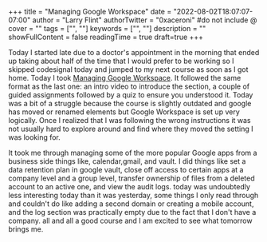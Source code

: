 +++
title = "Managing Google Workspace"
date = "2022-08-02T18:07:07-07:00"
author = "Larry Flint"
authorTwitter = "0xaceroni" #do not include @
cover = ""
tags = ["", ""]
keywords = ["", ""]
description = ""
showFullContent = false
readingTime = true
draft=true
+++

Today I started late due to a doctor's appointment in the morning that ended up taking about half of the time that I would prefer to be working so I skipped codesignal today and jumped to my next course as soon as I got home. Today I took [Managing Google Workspace](https://www.cloudskillsboost.google/course_templates/92). It followed the same format as the last one: an intro video to introduce the section, a couple of guided assignments followed by a quiz to ensure you understood it. Today was a bit of a struggle because the course is slightly outdated and google has moved or renamed elements but Google Workspace is set up very logically. Once I realized that I was following the wrong instructions it was not usually hard to explore around and find where they moved the setting I was looking for.

It took me through managing some of the more popular Google apps from a business side things like, calendar,gmail, and vault. I did things like set a data retention plan in google vault, close off access to certain apps at a company level and a group level, transfer ownership of files from a deleted account to an active one, and view the audit logs. today was undoubtedly less interesting today than it was yesterday, some things I only read through and couldn't do like adding a second domain or creating a mobile account, and the log section was practically empty due to the fact that I don't have a company. all and all a good course and I am excited to see what tomorrow brings me.
